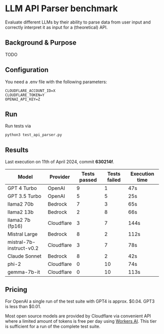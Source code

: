# LLM API Parser benchmark

Evaluate different LLMs by their ability to parse data from user input and correctly interpret it as input for a (theoretical) API.

## Background & Purpose

TODO

## Configuration

You need a .env file with the following parameters:

    CLOUDFLARE_ACCOUNT_ID=X
    CLOUDFLARE_TOKEN=Y
    OPENAI_API_KEY=Z

## Run

Run tests via 

    python3 test_api_parser.py

## Results

Last execution on 11th of April 2024, commit **630214f**.

| Model | Provider | Tests passed | Tests failed | Execution time |
| ----- | -------- | ------------ | ------------ | -------------- |
| GPT 4 Turbo | OpenAI | 9 | 1 | 47s |
| GPT 3.5 Turbo | OpenAI | 5 | 5 | 25s |
| llama2 70b | Bedrock | 7 | 3 | 65s |
| llama2 13b | Bedrock | 2 | 8 | 66s |
| llama2 7b (fp16) | Cloudflare | 3 | 7 | 144s |
| Mistral Large | Bedrock | 8 | 2 | 112s |
| mistral-7b-instruct-v0.2 | Cloudflare | 3 | 7 | 78s |
| Claude Sonnet | Bedrock | 8 | 2 | 42s |
| phi-2 | Cloudflare | 0 | 10 | 74s |
| gemma-7b-it | Cloudflare | 0 | 10 | 113s |

## Pricing

For OpenAI a single run of the test suite with GPT4 is approx. $0.04. GPT3 is less than $0.01.

Most open source models are provided by Cloudflare via convenient API where a limited amount of tokens is free per day using [Workers AI](https://developers.cloudflare.com/workers-ai/platform/pricing). This tier is sufficient for a run of the complete test suite.